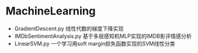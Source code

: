 # MachineLearning
* GradientDescent.py 线性代数的梯度下降实现
* IMDbSentimentAnalysis.py 基于多层感知机MLP实现的IMDB影评情感分析
* LinearSVM.py 一个学习用soft margin损失函数实现的SVM线性分类
